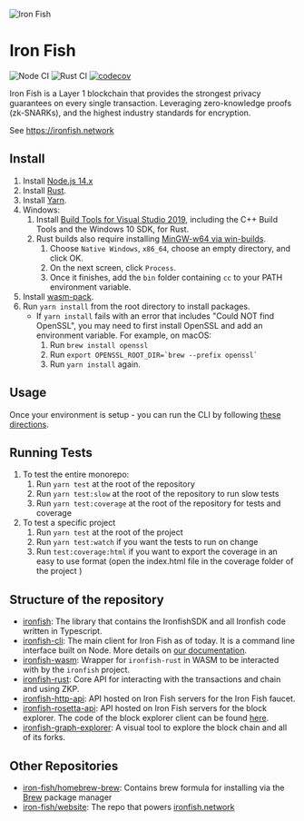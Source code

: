 ![Iron Fish](https://user-images.githubusercontent.com/767083/113650890-d8414c80-9645-11eb-8f4d-2427fc322ce4.png)


# Iron Fish

![Node CI](https://github.com/iron-fish/ironfish/actions/workflows/ci.yml/badge.svg)
![Rust CI](https://github.com/iron-fish/ironfish/actions/workflows/rust_ci.yml/badge.svg)
[![codecov](https://codecov.io/gh/iron-fish/ironfish/branch/master/graph/badge.svg?token=fOjPFN18xZ)](https://codecov.io/gh/iron-fish/ironfish)

Iron Fish is a Layer 1 blockchain that provides the strongest privacy guarantees on every single transaction. Leveraging zero-knowledge proofs (zk-SNARKs), and the highest industry standards for encryption.

See https://ironfish.network

## Install

1. Install [Node.js 14.x](https://nodejs.org/en/download/)
1. Install [Rust](https://www.rust-lang.org/learn/get-started).
1. Install [Yarn](https://classic.yarnpkg.com/en/docs/install).
1. Windows:
   1. Install [Build Tools for Visual Studio 2019](https://visualstudio.microsoft.com/downloads/#build-tools-for-visual-studio-2019), including the C++ Build Tools and the Windows 10 SDK, for Rust.
   1. Rust builds also require installing [MinGW-w64 via win-builds](http://win-builds.org/doku.php/download_and_installation_from_windows).
      1. Choose `Native Windows`, `x86_64`, choose an empty directory, and click OK.
      1. On the next screen, click `Process`.
      1. Once it finishes, add the `bin` folder containing `cc` to your PATH environment variable.
1. Install [wasm-pack](https://rustwasm.github.io/wasm-pack/).
1. Run `yarn install` from the root directory to install packages.
   * If `yarn install` fails with an error that includes "Could NOT find OpenSSL", you may need to first install OpenSSL and add an environment variable. For example, on macOS:
      1. Run `brew install openssl`
      1. Run ``export OPENSSL_ROOT_DIR=`brew --prefix openssl` ``
      1. Run `yarn install` again.

## Usage

Once your environment is setup - you can run the CLI by following [these directions](https://github.com/iron-fish/ironfish/tree/master/ironfish-cli).

## Running Tests

1. To test the entire monorepo:
   1. Run `yarn test` at the root of the repository
   1. Run `yarn test:slow` at the root of the repository to run slow tests
   1. Run `yarn test:coverage` at the root of the repository for tests and coverage
1. To test a specific project
   1. Run `yarn test` at the root of the project
   1. Run `yarn test:watch` if you want the tests to run on change
   1. Run `test:coverage:html` if you want to export the coverage in an easy to use format (open the index.html file in the coverage folder of the project )

## Structure of the repository

 - [ironfish](./ironfish/README.md): The library that contains the IronfishSDK and all Ironfish code written in Typescript.
 - [ironfish-cli](./ironfish-cli/README.md): The main client for Iron Fish as of today. It is a command line interface built on Node. More details on [our documentation](https://ironfish.network/docs/onboarding/iron-fish-tutorial).
 - [ironfish-wasm](./ironfish-wasm/README.md): Wrapper for `ironfish-rust` in WASM to be interacted with by the `ironfish` project.
 - [ironfish-rust](./ironfish-rust/README.md): Core API for interacting with the transactions and chain and using ZKP.
 - [ironfish-http-api](./ironfish-http-api/README.md): API hosted on Iron Fish servers for the Iron Fish faucet.
 - [ironfish-rosetta-api](./ironfish-rosetta-api/README.md): API hosted on Iron Fish servers for the block explorer. The code of the block explorer client can be found [here](https://github.com/iron-fish/block-explorer).
 - [ironfish-graph-explorer](./ironfish-graph-explorer/README.md): A visual tool to explore the block chain and all of its forks.

## Other Repositories

 - [iron-fish/homebrew-brew](https://github.com/iron-fish/homebrew-brew): Contains brew formula for installing via the [Brew](https://brew.sh) package manager
 - [iron-fish/website](https://github.com/iron-fish/website): The repo that powers [ironfish.network](https://ironfish.network)
